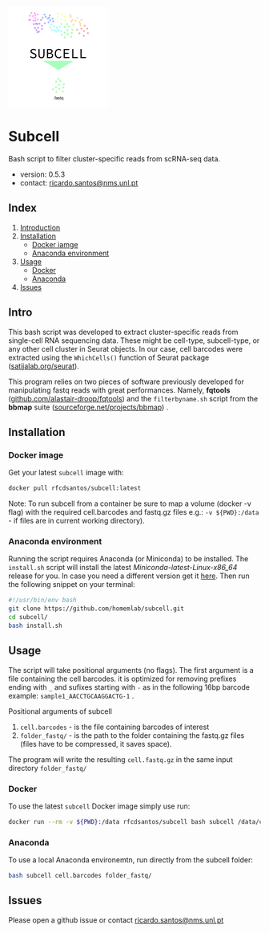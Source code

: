![subcell](https://github.com/homemlab/subcell/blob/main/.static/subcell.png?raw=true)
# Subcell

Bash script to filter cluster-specific reads from scRNA-seq data.
- version: 0.5.3
- contact: <ricardo.santos@nms.unl.pt>

## Index
1. [Introduction](#Intro)
2. [Installation](#Installation)
    - [Docker iamge](#Docker-image)
    - [Anaconda environment](#Anaconda-environment)
3. [Usage](#Usage)
    - [Docker](#Docker)
    - [Anaconda](#Anaconda)
4. [Issues](#Issues)


## Intro
This bash script was developed to extract cluster-specific reads from single-cell RNA sequencing data. These might be cell-type, subcell-type, or any other cell cluster in Seurat objects. In our case, cell barcodes were extracted using the `WhichCells()` function of Seurat package ([satijalab.org/seurat](https://satijalab.org/seurat)).

This program relies on two pieces of software previously developed for manipulating fastq reads with great performances. Namely, **fqtools** ([github.com/alastair-droop/fqtools](https://github.com/alastair-droop/fqtools)) and the `filterbyname.sh` script from the **bbmap** suite ([sourceforge.net/projects/bbmap](https://sourceforge.net/projects/bbmap)) .


## Installation
### Docker image
Get your latest `subcell` image with:
```bash
docker pull rfcdsantos/subcell:latest
```

Note: To run subcell from a container be sure to map a volume (docker -v flag) with the required cell.barcodes and fastq.gz files e.g.: `-v ${PWD}:/data` - if files are in current working directory).

### Anaconda environment
Running the script requires Anaconda (or Miniconda) to be installed.
The `install.sh` script will install the latest *Miniconda-latest-Linux-x86_64* release for you. In case you need a different version get it [here](https://www.anaconda.com/products/individual).
Then run the following snippet on your terminal:
```bash
#!/usr/bin/env bash
git clone https://github.com/homemlab/subcell.git
cd subcell/
bash install.sh
```

## Usage
The script will take positional arguments (no flags). The first argument is a file containing the cell barcodes. it is optimized for removing prefixes ending with `_` and sufixes starting with `-` as in the following 16bp barcode example:
`sample1_AACCTGCAAGGACTG-1` .

Positional arguments of subcell
1. `cell.barcodes` - is the file containing barcodes of interest
2. `folder_fastq/` - is the path to the folder containing the fastq.gz files (files have to be compressed, it saves space).

The program will write the resulting `cell.fastq.gz` in the same input directory `folder_fastq/`

### Docker
To use the latest `subcell` Docker image simply use run:
```bash
docker run --rm -v ${PWD}:/data rfcdsantos/subcell bash subcell /data/cell.barcodes /data/folder_fastq/
```

### Anaconda
To use a local Anaconda environemtn, run directly from the subcell folder:

```bash
bash subcell cell.barcodes folder_fastq/
```
## Issues
Please open a github issue or contact <ricardo.santos@nms.unl.pt>
